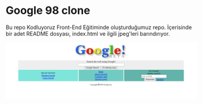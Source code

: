# Google 98 clone

Bu repo Kodluyoruz Front-End Eğitiminde oluşturduğumuz repo. İçerisinde bir adet README dosyası, index.html ve ilgili jpeg'leri barındırıyor.

![GitHub](./images/google98.png)
